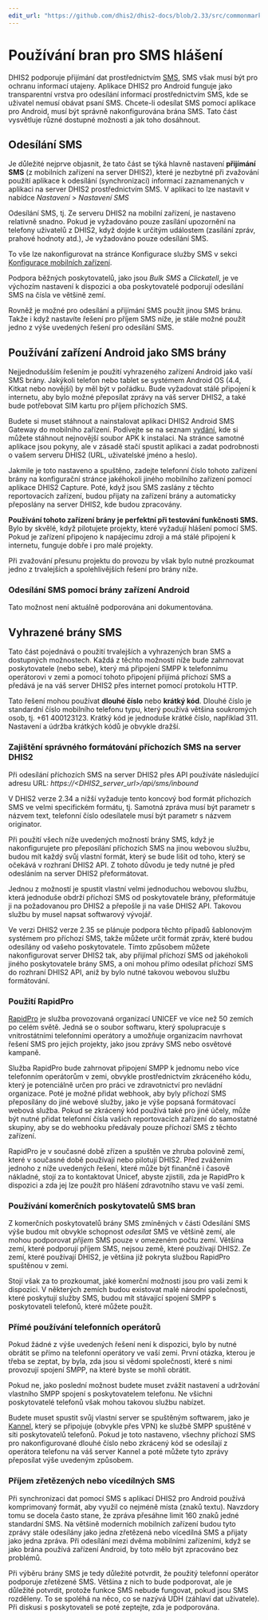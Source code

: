 ```yaml
---
edit_url: "https://github.com/dhis2/dhis2-docs/blob/2.33/src/commonmark/en/content/sysadmin/SMS-reporting.md"
---
```


# Používání bran pro SMS hlášení

<!--DHIS2-SECTION-ID:sms_report_sending-->

DHIS2 podporuje přijímání dat prostřednictvím [SMS](https://docs.dhis2.org/master/en/dhis2_user_manual_en/mobile.html), SMS však musí být pro ochranu informací utajeny. Aplikace DHIS2 pro Android funguje jako transparentní vrstva pro odesílání informací prostřednictvím SMS, kde se uživatel nemusí obávat psaní SMS. Chcete-li odesílat SMS pomocí aplikace pro Android, musí být správně nakonfigurována brána SMS. Tato část vysvětluje různé dostupné možnosti a jak toho dosáhnout.

## Odesílání SMS

<!--DHIS2-SECTION-ID:sms_report_sening-->

Je důležité nejprve objasnit, že tato část se týká hlavně nastavení **přijímání SMS** (z mobilních zařízení na server DHIS2), které je nezbytné při zvažování použití aplikace k odesílání (synchronizaci) informací zaznamenaných v aplikaci na server DHIS2 prostřednictvím SMS. V aplikaci to lze nastavit v nabídce *Nastavení* > *Nastavení SMS*

Odesílání SMS, tj. Ze serveru DHIS2 na mobilní zařízení, je nastaveno relativně snadno. Pokud je vyžadováno pouze zasílání upozornění na telefony uživatelů z DHIS2, když dojde k určitým událostem (zasílání zpráv, prahové hodnoty atd.), Je vyžadováno pouze odesílání SMS.

To vše lze nakonfigurovat na stránce Konfigurace služby SMS v sekci [Konfigurace mobilních zařízení](https://docs.dhis2.org/master/en/user/html/mobile_sms_service.html).

Podpora běžných poskytovatelů, jako jsou *Bulk SMS* a *Clickatell*, je ve výchozím nastavení k dispozici a oba poskytovatelé podporují odesílání SMS na čísla ve většině zemí.

Rovněž je možné pro odesílání a přijímání SMS použít jinou SMS bránu. Takže i když nastavíte řešení pro příjem SMS níže, je stále možné použít jedno z výše uvedených řešení pro odesílání SMS.

## Používání zařízení Android jako SMS brány

<!--DHIS2-SECTION-ID:sms_report_android_gateway-->

Nejjednodušším řešením je použití vyhrazeného zařízení Android jako vaší SMS brány. Jakýkoli telefon nebo tablet se systémem Android OS (4.4, Kitkat nebo novější) by měl být v pořádku. Bude vyžadovat stálé připojení k internetu, aby bylo možné přeposílat zprávy na váš server DHIS2, a také bude potřebovat SIM kartu pro příjem příchozích SMS.

Budete si muset stáhnout a nainstalovat aplikaci DHIS2 Android SMS Gateway do mobilního zařízení. Podívejte se na seznam [vydání](https://github.com/dhis2/dhis2-sms-android-gateway/releases), kde si můžete stáhnout nejnovější soubor APK k instalaci. Na stránce samotné aplikace jsou pokyny, ale v zásadě stačí spustit aplikaci a zadat podrobnosti o vašem serveru DHIS2 (URL, uživatelské jméno a heslo).

Jakmile je toto nastaveno a spuštěno, zadejte telefonní číslo tohoto zařízení brány na konfigurační stránce jakéhokoli jiného mobilního zařízení pomocí aplikace DHIS2 Capture. Poté, když jsou SMS zaslány z těchto reportovacích zařízení, budou přijaty na zařízení brány a automaticky přeposlány na server DHIS2, kde budou zpracovány.

**Používání tohoto zařízení brány je perfektní při testování funkčnosti SMS.** Bylo by skvělé, když pilotujete projekty, které vyžadují hlášení pomocí SMS. Pokud je zařízení připojeno k napájecímu zdroji a má stálé připojení k internetu, funguje dobře i pro malé projekty.

Při zvažování přesunu projektu do provozu by však bylo nutné prozkoumat jedno z trvalejších a spolehlivějších řešení pro brány níže.

### Odesílání SMS pomocí brány zařízení Android

Tato možnost není aktuálně podporována ani dokumentována.

## Vyhrazené brány SMS

<!--DHIS2-SECTION-ID:sms_report_dedicated_gateway-->

Tato část pojednává o použití trvalejších a vyhrazených bran SMS a dostupných možnostech. Každá z těchto možností níže bude zahrnovat poskytovatele (nebo sebe), který má připojení SMPP k telefonnímu operátorovi v zemi a pomocí tohoto připojení přijímá příchozí SMS a předává je na váš server DHIS2 přes internet pomocí protokolu HTTP.

Tato řešení mohou používat **dlouhé číslo** nebo **krátký kód**. Dlouhé číslo je standardní číslo mobilního telefonu typu, který používá většina soukromých osob, tj. +61 400123123. Krátký kód je jednoduše krátké číslo, například 311. Nastavení a údržba krátkých kódů je obvykle dražší.

### Zajištění správného formátování příchozích SMS na server DHIS2

Při odesílání příchozích SMS na server DHIS2 přes API používáte následující adresu URL: *https://<DHIS2_server_url>/api/sms/inbound*

V DHIS2 verze 2.34 a nižší vyžaduje tento koncový bod formát příchozích SMS ve velmi specifickém formátu, tj. Samotná zpráva musí být parametr s názvem text, telefonní číslo odesílatele musí být parametr s názvem originator.

Při použití všech níže uvedených možností brány SMS, když je nakonfigurujete pro přeposílání příchozích SMS na jinou webovou službu, budou mít každý svůj vlastní formát, který se bude lišit od toho, který se očekává v rozhraní DHIS2 API. Z tohoto důvodu je tedy nutné je před odesláním na server DHIS2 přeformátovat.

Jednou z možností je spustit vlastní velmi jednoduchou webovou službu, která jednoduše obdrží příchozí SMS od poskytovatele brány, přeformátuje ji na požadovanou pro DHIS2 a přepošle ji na vaše DHIS2 API. Takovou službu by musel napsat softwarový vývojář.

Ve verzi DHIS2 verze 2.35 se plánuje podpora těchto případů šablonovým systémem pro příchozí SMS, takže můžete určit formát zpráv, které budou odesílány od vašeho poskytovatele. Tímto způsobem můžete nakonfigurovat server DHIS2 tak, aby přijímal příchozí SMS od jakéhokoli jiného poskytovatele brány SMS, a oni mohou přímo odesílat příchozí SMS do rozhraní DHIS2 API, aniž by bylo nutné takovou webovou službu formátování.

### Použití RapidPro

[RapidPro](https://rapidpro.io/) je služba provozovaná organizací UNICEF ve více než 50 zemích po celém světě. Jedná se o soubor softwaru, který spolupracuje s vnitrostátními telefonními operátory a umožňuje organizacím navrhovat řešení SMS pro jejich projekty, jako jsou zprávy SMS nebo osvětové kampaně.

Služba RapidPro bude zahrnovat připojení SMPP k jednomu nebo více telefonním operátorům v zemi, obvykle prostřednictvím zkráceného kódu, který je potenciálně určen pro práci ve zdravotnictví pro nevládní organizace. Poté je možné přidat webhook, aby byly příchozí SMS přeposílány do jiné webové služby, jako je výše popsaná formátovací webová služba. Pokud se zkrácený kód používá také pro jiné účely, může být nutné přidat telefonní čísla vašich reportovacích zařízení do samostatné skupiny, aby se do webhooku předávaly pouze příchozí SMS z těchto zařízení.

RapidPro je v současné době zřízen a spuštěn ve zhruba polovině zemí, které v současné době používají nebo pilotují DHIS2. Před zvážením jednoho z níže uvedených řešení, které může být finančně i časově nákladné, stojí za to kontaktovat Unicef, abyste zjistili, zda je RapidPro k dispozici a zda jej lze použít pro hlášení zdravotního stavu ve vaší zemi.

### Používání komerčních poskytovatelů SMS bran

Z komerčních poskytovatelů brány SMS zmíněných v části Odesílání SMS výše budou mít obvykle schopnost *odesílat* SMS ve většině zemí, ale mohou podporovat *příjem* SMS pouze v omezeném počtu zemí. Většina zemí, které podporují příjem SMS, nejsou země, které používají DHIS2. Ze zemí, které používají DHIS2, je většina již pokryta službou RapidPro spuštěnou v zemi.

Stojí však za to prozkoumat, jaké komerční možnosti jsou pro vaši zemi k dispozici. V některých zemích budou existovat malé národní společnosti, které poskytují služby SMS, budou mít stávající spojení SMPP s poskytovateli telefonů, které můžete použít.

### Přímé používání telefonních operátorů

Pokud žádné z výše uvedených řešení není k dispozici, bylo by nutné obrátit se přímo na telefonní operátory ve vaší zemi. První otázka, kterou je třeba se zeptat, by byla, zda jsou si vědomi společností, které s nimi provozují spojení SMPP, na které byste se mohli obrátit.

Pokud ne, jako poslední možnost budete muset zvážit nastavení a udržování vlastního SMPP spojení s poskytovatelem telefonu. Ne všichni poskytovatelé telefonů však mohou takovou službu nabízet.

Budete muset spustit svůj vlastní server se spuštěným softwarem, jako je [Kannel](https://www.kannel.org/), který se připojuje (obvykle přes VPN) ke službě SMPP spuštěné v síti poskytovatelů telefonů. Pokud je toto nastaveno, všechny příchozí SMS pro nakonfigurované dlouhé číslo nebo zkrácený kód se odesílají z operátora telefonu na váš server Kannel a poté můžete tyto zprávy přeposílat výše uvedeným způsobem.

### Příjem zřetězených nebo vícedílných SMS

Při synchronizaci dat pomocí SMS s aplikací DHIS2 pro Android používá komprimovaný formát, aby využil co nejméně místa (znaků textu). Navzdory tomu se docela často stane, že zpráva přesáhne limit 160 znaků jedné standardní SMS. Na většině moderních mobilních zařízení budou tyto zprávy stále odesílány jako jedna zřetězená nebo vícedílná SMS a přijaty jako jedna zpráva. Při odesílání mezi dvěma mobilními zařízeními, když se jako brána používá zařízení Android, by toto mělo být zpracováno bez problémů.

Při výběru brány SMS je tedy důležité potvrdit, že použitý telefonní operátor podporuje zřetězené SMS. Většina z nich to bude podporovat, ale je důležité potvrdit, protože funkce SMS nebude fungovat, pokud jsou SMS rozděleny. To se spoléhá na něco, co se nazývá UDH (záhlaví dat uživatele). Při diskusi s poskytovateli se poté zeptejte, zda je podporována.
